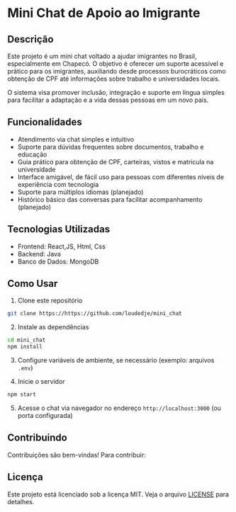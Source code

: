 # Mini Chat de Apoio ao Imigrante

## Descrição

Este projeto é um mini chat voltado a ajudar imigrantes no Brasil, especialmente em Chapecó. O objetivo é oferecer um suporte acessível e prático para os imigrantes, auxiliando desde processos burocráticos como obtenção de CPF até informações sobre trabalho e universidades locais.

O sistema visa promover inclusão, integração e suporte em língua simples para facilitar a adaptação e a vida dessas pessoas em um novo país.

## Funcionalidades

- Atendimento via chat simples e intuitivo
- Suporte para dúvidas frequentes sobre documentos, trabalho e educação
- Guia prático para obtenção de CPF, carteiras, vistos e matricula na universidade
- Interface amigável, de fácil uso para pessoas com diferentes níveis de experiência com tecnologia
- Suporte para múltiplos idiomas (planejado)
- Histórico básico das conversas para facilitar acompanhamento (planejado)

## Tecnologias Utilizadas

- Frontend: React,JS, Html, Css  
- Backend: Java 
- Banco de Dados: MongoDB  

## Como Usar

1. Clone este repositório  
```bash
git clone https://https://github.com/loudedje/mini_chat
````

2. Instale as dependências

```bash
cd mini_chat
npm install
```

3. Configure variáveis de ambiente, se necessário (exemplo: arquivos `.env`)

4. Inicie o servidor

```bash
npm start
```

5. Acesse o chat via navegador no endereço `http://localhost:3000` (ou porta configurada)

## Contribuindo

Contribuições são bem-vindas! Para contribuir:

## Licença

Este projeto está licenciado sob a licença MIT. Veja o arquivo [LICENSE](LICENSE) para detalhes.

